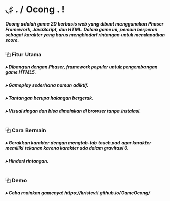 <h1>◟♯ . / Ocong . !</h1>
<h5>Ocong adalah game 2D berbasis web yang dibuat menggunakan Phaser Framework, JavaScript, dan HTML. Dalam game ini, pemain berperan sebagai karakter yang harus menghindari rintangan untuk mendapatkan score.</h5>
<h3>⿻ Fitur Utama</h3>
<h5>▸ Dibangun dengan Phaser, framework populer untuk pengembangan game HTML5.</h5>
<h5>▸ Gameplay sederhana namun adiktif.</h5>
<h5>▸ Tantangan berupa halangan bergerak.</h5>
<h5>▸ Visual ringan dan bisa dimainkan di browser tanpa instalasi.</h5>
<h1></h1>
<h3>⿻ Cara Bermain</h3>
<h5>▸ Gerakkan karakter dengan mengtab-tab touch pad agar karakter memiliki tekanan karena karakter ada dalam gravitasi 0.</h5>
<h5>▸ Hindari rintangan.</h5>
<h1></h1>
<h3>⿻ Demo</h3>
<h5>▸ Coba mainkan gamenya! https://kristevii.github.io/GameOcong/</h5>
<h1></h1>
